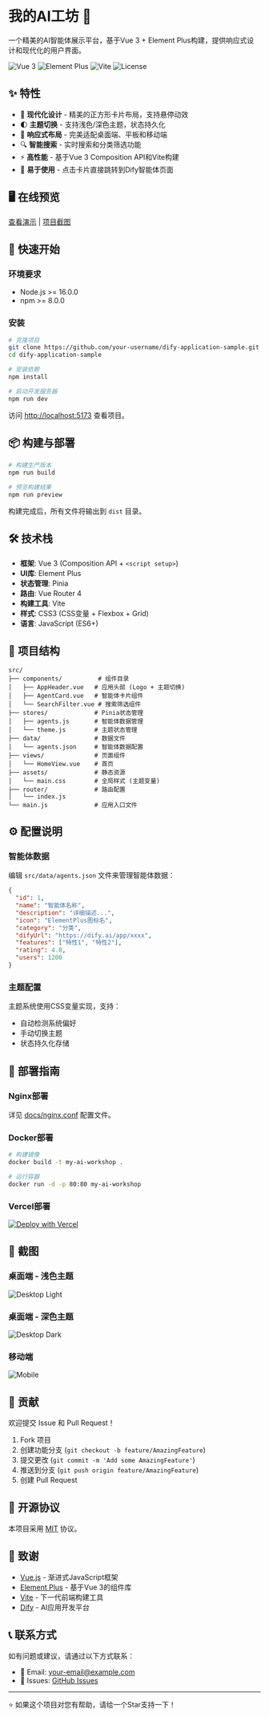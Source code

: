 # 我的AI工坊 🤖

一个精美的AI智能体展示平台，基于Vue 3 + Element Plus构建，提供响应式设计和现代化的用户界面。

![Vue 3](https://img.shields.io/badge/Vue-3.4+-4FC08D?style=flat&logo=vue.js&logoColor=white)
![Element Plus](https://img.shields.io/badge/Element%20Plus-2.10+-409EFF?style=flat&logo=element&logoColor=white)
![Vite](https://img.shields.io/badge/Vite-5.3+-646CFF?style=flat&logo=vite&logoColor=white)
![License](https://img.shields.io/badge/License-MIT-green.svg)

## ✨ 特性

- 🎨 **现代化设计** - 精美的正方形卡片布局，支持悬停动效
- 🌓 **主题切换** - 支持浅色/深色主题，状态持久化
- 📱 **响应式布局** - 完美适配桌面端、平板和移动端
- 🔍 **智能搜索** - 实时搜索和分类筛选功能
- ⚡ **高性能** - 基于Vue 3 Composition API和Vite构建
- 🎯 **易于使用** - 点击卡片直接跳转到Dify智能体页面

## 🖥️ 在线预览

[查看演示](https://your-demo-url.com) | [项目截图](https://github.com/chen-banxia/dify-application-sample/blob/master/img/%E6%9A%97%E9%BB%91.png)

## 🚀 快速开始

### 环境要求

- Node.js >= 16.0.0
- npm >= 8.0.0

### 安装

```bash
# 克隆项目
git clone https://github.com/your-username/dify-application-sample.git
cd dify-application-sample

# 安装依赖
npm install

# 启动开发服务器
npm run dev
```

访问 [http://localhost:5173](http://localhost:5173) 查看项目。

## 📦 构建与部署

```bash
# 构建生产版本
npm run build

# 预览构建结果
npm run preview
```

构建完成后，所有文件将输出到 `dist` 目录。

## 🛠️ 技术栈

- **框架**: Vue 3 (Composition API + `<script setup>`)
- **UI库**: Element Plus
- **状态管理**: Pinia
- **路由**: Vue Router 4
- **构建工具**: Vite
- **样式**: CSS3 (CSS变量 + Flexbox + Grid)
- **语言**: JavaScript (ES6+)

## 📁 项目结构

```
src/
├── components/          # 组件目录
│   ├── AppHeader.vue   # 应用头部 (Logo + 主题切换)
│   ├── AgentCard.vue   # 智能体卡片组件
│   └── SearchFilter.vue # 搜索筛选组件
├── stores/             # Pinia状态管理
│   ├── agents.js       # 智能体数据管理
│   └── theme.js        # 主题状态管理
├── data/               # 数据文件
│   └── agents.json     # 智能体数据配置
├── views/              # 页面组件
│   └── HomeView.vue    # 首页
├── assets/             # 静态资源
│   └── main.css        # 全局样式 (主题变量)
├── router/             # 路由配置
│   └── index.js
└── main.js             # 应用入口文件
```

## ⚙️ 配置说明

### 智能体数据

编辑 `src/data/agents.json` 文件来管理智能体数据：

```json
{
  "id": 1,
  "name": "智能体名称",
  "description": "详细描述...",
  "icon": "ElementPlus图标名",
  "category": "分类",
  "difyUrl": "https://dify.ai/app/xxxx",
  "features": ["特性1", "特性2"],
  "rating": 4.8,
  "users": 1200
}
```

### 主题配置

主题系统使用CSS变量实现，支持：
- 自动检测系统偏好
- 手动切换主题
- 状态持久化存储

## 🚀 部署指南

### Nginx部署

详见 [docs/nginx.conf](./docs/nginx.conf) 配置文件。

### Docker部署

```bash
# 构建镜像
docker build -t my-ai-workshop .

# 运行容器
docker run -d -p 80:80 my-ai-workshop
```

### Vercel部署

[![Deploy with Vercel](https://vercel.com/button)](https://vercel.com/new/clone?repository-url=https://github.com/your-username/dify-application-sample)

## 🎨 截图

### 桌面端 - 浅色主题
![Desktop Light](screenshots/desktop-light.png)

### 桌面端 - 深色主题  
![Desktop Dark](screenshots/desktop-dark.png)

### 移动端
![Mobile](screenshots/mobile.png)

## 🤝 贡献

欢迎提交 Issue 和 Pull Request！

1. Fork 项目
2. 创建功能分支 (`git checkout -b feature/AmazingFeature`)
3. 提交更改 (`git commit -m 'Add some AmazingFeature'`)
4. 推送到分支 (`git push origin feature/AmazingFeature`)
5. 创建 Pull Request

## 📄 开源协议

本项目采用 [MIT](LICENSE) 协议。

## 🙏 致谢

- [Vue.js](https://vuejs.org/) - 渐进式JavaScript框架
- [Element Plus](https://element-plus.org/) - 基于Vue 3的组件库
- [Vite](https://vitejs.dev/) - 下一代前端构建工具
- [Dify](https://dify.ai/) - AI应用开发平台

## 📞 联系方式

如有问题或建议，请通过以下方式联系：

- 📧 Email: your-email@example.com
- 🐛 Issues: [GitHub Issues](https://github.com/your-username/dify-application-sample/issues)

---

⭐ 如果这个项目对您有帮助，请给一个Star支持一下！
